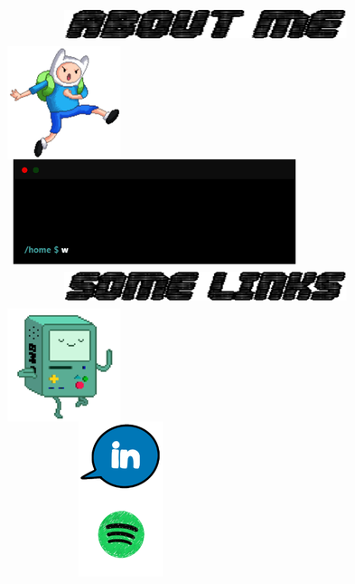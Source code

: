 <p>
  <img align="center" hspace="100" width="500" height="50" src="https://raw.githubusercontent.com/gabokatta/gabokatta/main/aboutme.gif"/></a>
  <p>
    <img align="left" width="200" src="https://raw.githubusercontent.com/gabokatta/gabokatta/main/finn-at.gif"/></a>
    <img align="center" hspace="10" width="500" src="https://raw.githubusercontent.com/gabokatta/gabokatta/main/terminal.gif"/></a>
  </p> 
  <img align="center" hspace="100" width="500" height="50" src="https://raw.githubusercontent.com/gabokatta/gabokatta/main/links.gif"/></a>
  <p>
    <img align="left"  width="200" src="https://raw.githubusercontent.com/gabokatta/gabokatta/main/bmo.gif"/></a>
    <img align="left" hspace="125" width="150" src="https://raw.githubusercontent.com/gabokatta/gabokatta/main/linkedin.gif"/></a>
    <img align="left" hspace="125" width="150" src="https://raw.githubusercontent.com/gabokatta/gabokatta/main/music.gif"/></a>
  </p> 
</p>


